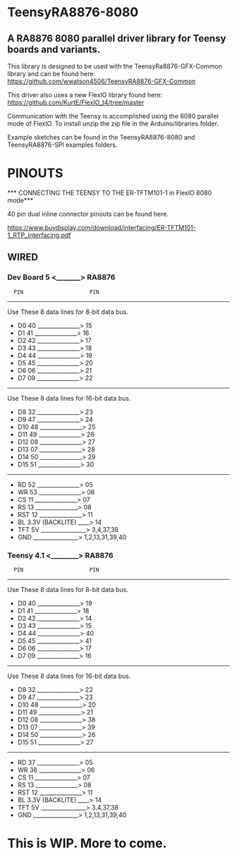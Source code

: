 # TeensyRA8876-8080
## A RA8876 8080 parallel driver library for Teensy boards and variants.

This library is designed to be used with the TeensyRa8876-GFX-Common library and can be found here:
https://github.com/wwatson4506/TeensyRA8876-GFX-Common

This driver also uses a new FlexIO library found here:
https://github.com/KurtE/FlexIO_t4/tree/master

Communication with the Teensy is accomplished using the 8080 parallel mode of FlexIO. To install unzip the zip file in the Arduino/libraries folder.

Example sketches can be found in the TeensyRA8876-8080 and TeensyRA8876-SPI examples folders.

# PINOUTS
*** CONNECTING THE TEENSY TO THE ER-TFTM101-1 in FlexIO 8080 mode***

40 pin dual inline connector pinouts can be found here.

https://www.buydisplay.com/download/interfacing/ER-TFTM101-1_RTP_Interfacing.pdf

## WIRED
### Dev Board 5 <_______> RA8876

      PIN                     PIN
*********************************
Use These 8 data lines for 8-bit data bus.
- D0  40 _______________> 15 
- D1  41 _______________> 16
- D2  42 _______________> 17 
- D3  43 _______________> 18 
- D4  44 _______________> 19
- D5  45 _______________> 20
- D6  06 _______________> 21
- D7  09 _______________> 22
*********************************
Use These 8 data lines for 16-bit data bus.
- D8  32 _______________> 23  
- D9  47 _______________> 24
- D10 48 _______________> 25 
- D11 49 _______________> 26 
- D12 08 _______________> 27
- D13 07 _______________> 28
- D14 50 _______________> 29
- D15 51 _______________> 30
*********************************
- RD  52 _______________> 05
- WR  53 _______________> 06
- CS  11 _______________> 07
- RS  13 _______________> 08
- RST 12 _______________> 11
- BL  3.3V (BACKLITE) ____> 14
- TFT 5V ________________> 3,4,37,38
- GND    ________________> 1,2,13,31,39,40

### Teensy 4.1 <________> RA8876

      PIN                     PIN
*********************************
Use These 8 data lines for 8-bit data bus.
- D0  40 _______________> 19 
- D1  41 _______________> 18
- D2  42 _______________> 14
- D3  43 _______________> 15
- D4  44 _______________> 40
- D5  45 _______________> 41
- D6  06 _______________> 17
- D7  09 _______________> 16
*********************************
Use These 8 data lines for 16-bit data bus.
- D8  32 _______________> 22  
- D9  47 _______________> 23
- D10 48 _______________> 20
- D11 49 _______________> 21
- D12 08 _______________> 38
- D13 07 _______________> 39
- D14 50 _______________> 26
- D15 51 _______________> 27
*********************************
- RD  37 _______________> 05
- WR  36 _______________> 06
- CS  11 _______________> 07
- RS  13 _______________> 08
- RST 12 _______________> 11
- BL  3.3V (BACKLITE) ____> 14
- TFT 5V ________________> 3,4,37,38
- GND    ________________> 1,2,13,31,39,40

# This is WIP. More to come.
